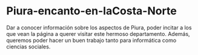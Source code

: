 # Piura-encanto-en-laCosta-Norte
Dar a conocer información sobre los aspectos de Piura, poder incitar a los que vean la página a querer visitar este hermoso departamento. Además, queremos poder hacer un buen trabajo tanto para informática como ciencias sociales.
